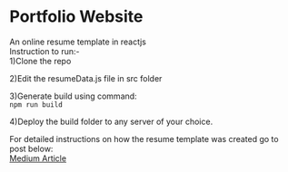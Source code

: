 # Portfolio Website
An online resume template in reactjs  
Instruction to run:-  
1)Clone the repo  

2)Edit the resumeData.js file in src folder  

3)Generate build using command:  
 ```npm run build```
 
4)Deploy the build folder to any server of your choice. 

For detailed instructions on how the resume template was created go to post below:  
[Medium Article](https://medium.com/technoetics/create-a-developer-portfolio-using-reactjs-d34ea1bfb18e)

